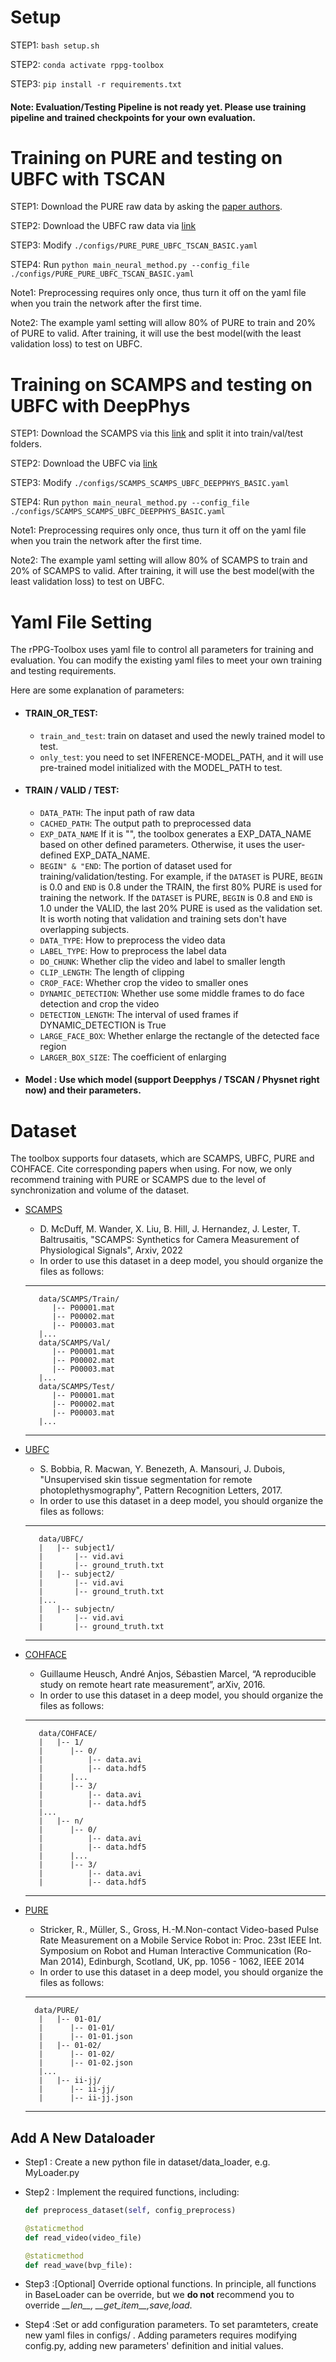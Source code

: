 # Setup

STEP1: `bash setup.sh` 

STEP2: `conda activate rppg-toolbox` 

STEP3: `pip install -r requirements.txt` 

#### Note: Evaluation/Testing Pipeline is not ready yet. Please use training pipeline and trained checkpoints for your own evaluation. 

# Training on PURE and testing on UBFC with TSCAN 

STEP1: Download the PURE raw data by asking the [paper authors](https://www.tu-ilmenau.de/universitaet/fakultaeten/fakultaet-informatik-und-automatisierung/profil/institute-und-fachgebiete/institut-fuer-technische-informatik-und-ingenieurinformatik/fachgebiet-neuroinformatik-und-kognitive-robotik/data-sets-code/pulse-rate-detection-dataset-pure).

STEP2: Download the UBFC raw data via [link](https://sites.google.com/view/ybenezeth/ubfcrppg)

STEP3: Modify `./configs/PURE_PURE_UBFC_TSCAN_BASIC.yaml` 

STEP4: Run `python main_neural_method.py --config_file ./configs/PURE_PURE_UBFC_TSCAN_BASIC.yaml` 

Note1: Preprocessing requires only once, thus turn it off on the yaml file when you train the network after the first time. 

Note2: The example yaml setting will allow 80% of PURE to train and 20% of PURE to valid. 
After training, it will use the best model(with the least validation loss) to test on UBFC.

# Training on SCAMPS and testing on UBFC with DeepPhys

STEP1: Download the SCAMPS via this [link](https://github.com/danmcduff/scampsdataset) and split it into train/val/test folders.

STEP2: Download the UBFC via [link](https://sites.google.com/view/ybenezeth/ubfcrppg)

STEP3: Modify `./configs/SCAMPS_SCAMPS_UBFC_DEEPPHYS_BASIC.yaml` 

STEP4: Run `python main_neural_method.py --config_file ./configs/SCAMPS_SCAMPS_UBFC_DEEPPHYS_BASIC.yaml`

Note1: Preprocessing requires only once, thus turn it off on the yaml file when you train the network after the first time. 

Note2: The example yaml setting will allow 80% of SCAMPS to train and 20% of SCAMPS to valid. 
After training, it will use the best model(with the least validation loss) to test on UBFC.

# Yaml File Setting
The rPPG-Toolbox uses yaml file to control all parameters for training and evaluation. 
You can modify the existing yaml files to meet your own training and testing requirements.

Here are some explanation of parameters:
* #### TRAIN_OR_TEST: 

  * `train_and_test`: train on dataset and used the newly trained model to test.
  * `only_test`: you need to set INFERENCE-MODEL_PATH, and it will use pre-trained model initialized with the MODEL_PATH to test.

* #### TRAIN / VALID / TEST: 
  * `DATA_PATH`: The input path of raw data
  * `CACHED_PATH`: The output path to preprocessed data
  * `EXP_DATA_NAME` If it is "", the toolbox generates a EXP_DATA_NAME based on other defined parameters. Otherwise, it uses the user-defined EXP_DATA_NAME.  
  * `BEGIN" & "END`: The portion of dataset used for training/validation/testing. For example, if the `DATASET` is PURE, `BEGIN` is 0.0 and `END` is 0.8 under the TRAIN, the first 80% PURE is used for training the network. If the `DATASET` is PURE, `BEGIN` is 0.8 and `END` is 1.0 under the VALID, the last 20% PURE is used as the validation set. It is worth noting that validation and training sets don't have overlapping subjects.  
  * `DATA_TYPE`: How to preprocess the video data
  * `LABEL_TYPE`: How to preprocess the label data
  * `DO_CHUNK`: Whether clip the video and label to smaller length
  * `CLIP_LENGTH`: The length of clipping
  * `CROP_FACE`: Whether crop the video to smaller ones
  * `DYNAMIC_DETECTION`: Whether use some middle frames to do face detection and crop the video
  * `DETECTION_LENGTH`: The interval of used frames if DYNAMIC_DETECTION is True
  * `LARGE_FACE_BOX`: Whether enlarge the rectangle of the detected face region
  * `LARGER_BOX_SIZE`: The coefficient of enlarging

  
* #### Model : Use which model (support Deepphys / TSCAN / Physnet right now) and their parameters.

# Dataset
The toolbox supports four datasets, which are SCAMPS, UBFC, PURE and COHFACE. Cite corresponding papers when using.
For now, we only recommend training with PURE or SCAMPS due to the level of synchronization and volume of the dataset.
* [SCAMPS](https://arxiv.org/abs/2206.04197)
  
    * D. McDuff, M. Wander, X. Liu, B. Hill, J. Hernandez, J. Lester, T. Baltrusaitis, "SCAMPS: Synthetics for Camera Measurement of Physiological Signals", Arxiv, 2022
    * In order to use this dataset in a deep model, you should organize the files as follows:
    -----------------
         data/SCAMPS/Train/
            |-- P00001.mat
            |-- P00002.mat
            |-- P00003.mat
         |...
         data/SCAMPS/Val/
            |-- P00001.mat
            |-- P00002.mat
            |-- P00003.mat
         |...
         data/SCAMPS/Test/
            |-- P00001.mat
            |-- P00002.mat
            |-- P00003.mat
         |...
    -----------------

* [UBFC](https://sites.google.com/view/ybenezeth/ubfcrppg)
  
    * S. Bobbia, R. Macwan, Y. Benezeth, A. Mansouri, J. Dubois, "Unsupervised skin tissue segmentation for remote photoplethysmography", Pattern Recognition Letters, 2017.
    * In order to use this dataset in a deep model, you should organize the files as follows:
    -----------------
         data/UBFC/
         |   |-- subject1/
         |       |-- vid.avi
         |       |-- ground_truth.txt
         |   |-- subject2/
         |       |-- vid.avi
         |       |-- ground_truth.txt
         |...
         |   |-- subjectn/
         |       |-- vid.avi
         |       |-- ground_truth.txt
    -----------------
* [COHFACE](https://www.idiap.ch/en/dataset/cohface)
    * Guillaume Heusch, André Anjos, Sébastien Marcel, “A reproducible study on remote heart rate measurement”, arXiv, 2016.
    * In order to use this dataset in a deep model, you should organize the files as follows:
    -----------------
         data/COHFACE/
         |   |-- 1/
         |      |-- 0/
         |          |-- data.avi
         |          |-- data.hdf5
         |      |...
         |      |-- 3/
         |          |-- data.avi
         |          |-- data.hdf5
         |...
         |   |-- n/
         |      |-- 0/
         |          |-- data.avi
         |          |-- data.hdf5
         |      |...
         |      |-- 3/
         |          |-- data.avi
         |          |-- data.hdf5
    -----------------
    
* [PURE](https://www.tu-ilmenau.de/universitaet/fakultaeten/fakultaet-informatik-und-automatisierung/profil/institute-und-fachgebiete/institut-fuer-technische-informatik-und-ingenieurinformatik/fachgebiet-neuroinformatik-und-kognitive-robotik/data-sets-code/pulse-rate-detection-dataset-pure)
    * Stricker, R., Müller, S., Gross, H.-M.Non-contact Video-based Pulse Rate Measurement on a Mobile Service Robot
in: Proc. 23st IEEE Int. Symposium on Robot and Human Interactive Communication (Ro-Man 2014), Edinburgh, Scotland, UK, pp. 1056 - 1062, IEEE 2014
    * In order to use this dataset in a deep model, you should organize the files as follows:
    
    -----------------
        data/PURE/
         |   |-- 01-01/
         |      |-- 01-01/
         |      |-- 01-01.json
         |   |-- 01-02/
         |      |-- 01-02/
         |      |-- 01-02.json
         |...
         |   |-- ii-jj/
         |      |-- ii-jj/
         |      |-- ii-jj.json
    -----------------

## Add A New Dataloader

* Step1 : Create a new python file in dataset/data_loader, e.g. MyLoader.py

* Step2 : Implement the required functions, including:

  ```python
  def preprocess_dataset(self, config_preprocess)
  ```
  ```python
  @staticmethod
  def read_video(video_file)
  ```
  ```python
  @staticmethod
  def read_wave(bvp_file):
  ```

* Step3 :[Optional] Override optional functions. In principle, all functions in BaseLoader can be override, but we **do not** recommend you to override *\_\_len\_\_, \_\_get\_item\_\_,save,load*.
* Step4 :Set or add configuration parameters.  To set paramteters, create new yaml files in configs/ .  Adding parameters requires modifying config.py, adding new parameters' definition and initial values.
